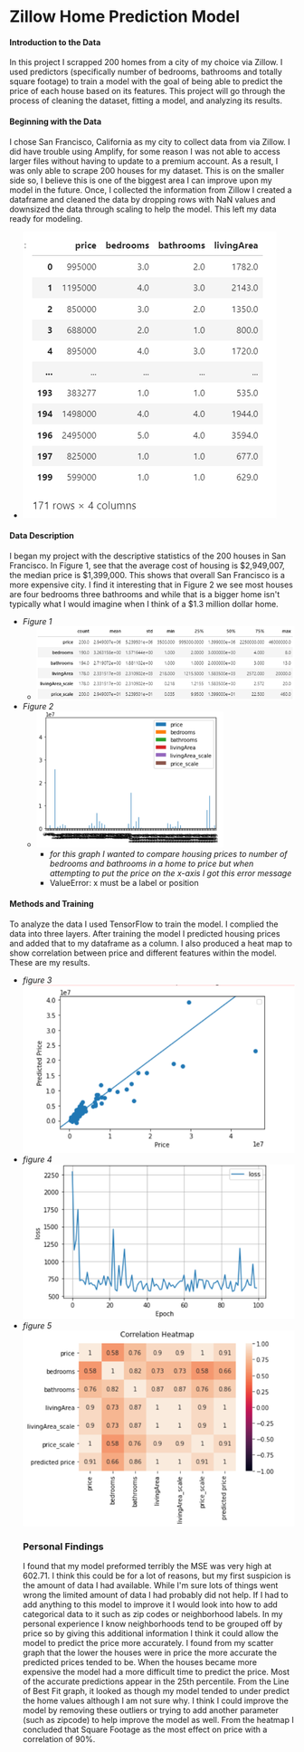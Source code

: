 # Zillow Home Prediction Model 
#### Introduction to the Data
In this project I scrapped 200 homes from a city of my choice via Zillow. I used predictors (specifically number of bedrooms, bathrooms and totally square footage) to train a model with the goal of being able to predict the price of each house based on its features. This project will go through the process of cleaning the dataset, fitting a model, and analyzing its results.
#### Beginning with the Data 
I chose San Francisco, California as my city to collect data from via Zillow. I did have trouble using Amplify, for some reason I was not able to access larger files without having to update to a premium account. As a result, I was only able to scrape 200 houses for my dataset. This is on the smaller side so, I believe this is one of the biggest area I can improve upon my model in the future. Once, I collected the information from Zillow I created a dataframe and cleaned the data by dropping rows with NaN values and downsized the data through scaling to help the model. This left my data ready for modeling. 
  - ![](images/dataframe.PNG)
#### Data Description 
I began my project with the descriptive statistics of the 200 houses in San Francisco. In Figure 1, see that the average cost of housing is $2,949,007, the median price is $1,399,000. This shows that overall San Francisco is a more expensive city. I find it interesting that in Figure 2 we see most houses are four bedrooms three bathrooms and while that is a bigger home isn't typically what I would imagine when I think of a $1.3 million dollar home.
  - *Figure 1*
    - ![](images/sum.PNG)
  - *Figure 2*
    - ![](images/bar.PNG)
      - *for this graph I wanted to compare housing prices to number of bedrooms and bathrooms in a home to price but when attempting to put the price on the x-axis I got this error message* 
      - ValueError: x must be a label or position
  #### Methods and Training 
To analyze the data I used TensorFlow to train the model. I complied the data into three layers. After training the model I predicted housing prices and added that to my dataframe as a column. I also produced a heat map to show correlation between price and different features within the model. These are my results. 
  - *figure 3*
   ![](images/Proj1.PNG)
  - *figure 4*
   ![](images/Proj_im2.PNG)
  - *figure 5*
    ![](images/heatmap.PNG)
    ### Personal Findings
    I found that my model preformed terribly the MSE was very high at 602.71. I think this could be for a lot of reasons, but my first suspicion is the amount of data I had available. While I'm sure lots of things went wrong the limited amount of data I had probably did not help. If I had to add anything to this model to improve it I would look into how to add categorical data to it such as zip codes or neighborhood labels. In my personal experience I know neighborhoods tend to be grouped off by price so by giving this additional information I think it could allow the model to predict the price more accurately. 
    I found from my scatter graph that the lower the houses were in price the more accurate the predicted prices tended to be. When the houses became more expensive the model had a more difficult time to predict the price. Most of the accurate predictions appear in the 25th percentile. From the Line of Best Fit graph, it looked as though my model tended to under predict the home values although I am not sure why. I think I could improve the model by removing these outliers or trying to add another parameter (such as zipcode) to help improve the model as well. 
    From the heatmap I concluded that Square Footage as the most effect on price with a correlation of 90%. 
 